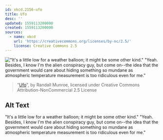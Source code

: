 ```yaml
---
id: xkcd.2156-ufo
title: Ufo
desc: ''
updated: 1559113200000
created: 1559113200000
sources:
  - name: xkcd
    url: 'https://creativecommons.org/licenses/by-nc/2.5/'
    license: Creative Commons 2.5
---
```

!["It's a little low for a weather balloon; it might be some other kind." "Yeah. Besides, I know I'm the alien conspiracy guy, but come on--the idea that the government would care about hiding something so mundane as atmospheric temperature measurement is too ridiculous even for me."](https://imgs.xkcd.com/comics/ufo.png)
> "[Ufo](https://xkcd.com/2156/)", by Randall Munroe, licensed under Creative Commons Attribution-NonCommercial 2.5 License

## Alt Text
"It's a little low for a weather balloon; it might be some other kind." "Yeah. Besides, I know I'm the alien conspiracy guy, but come on--the idea that the government would care about hiding something so mundane as atmospheric temperature measurement is too ridiculous even for me."
